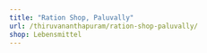 ```yaml
---
title: "Ration Shop, Paluvally"
url: /thiruvananthapuram/ration-shop-paluvally/
shop: Lebensmittel
---
```

